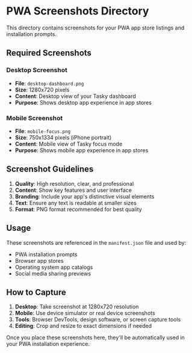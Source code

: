 # PWA Screenshots Directory

This directory contains screenshots for your PWA app store listings and installation prompts.

## Required Screenshots

### Desktop Screenshot

- **File**: `desktop-dashboard.png`
- **Size**: 1280x720 pixels
- **Content**: Desktop view of your Tasky dashboard
- **Purpose**: Shows desktop app experience in app stores

### Mobile Screenshot

- **File**: `mobile-focus.png`
- **Size**: 750x1334 pixels (iPhone portrait)
- **Content**: Mobile view of Tasky focus mode
- **Purpose**: Shows mobile app experience in app stores

## Screenshot Guidelines

1. **Quality**: High resolution, clear, and professional
2. **Content**: Show key features and user interface
3. **Branding**: Include your app's distinctive visual elements
4. **Text**: Ensure any text is readable at smaller sizes
5. **Format**: PNG format recommended for best quality

## Usage

These screenshots are referenced in the `manifest.json` file and used by:

- PWA installation prompts
- Browser app stores
- Operating system app catalogs
- Social media sharing previews

## How to Capture

1. **Desktop**: Take screenshot at 1280x720 resolution
2. **Mobile**: Use device simulator or real device screenshots
3. **Tools**: Browser DevTools, design software, or screen capture tools
4. **Editing**: Crop and resize to exact dimensions if needed

Once you place these screenshots here, they'll be automatically used in your PWA installation experience.
